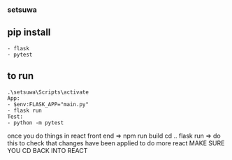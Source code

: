 ### setsuwa

## pip install
    - flask
    - pytest

## to run 
    .\setsuwa\Scripts\activate
    App:
    - $env:FLASK_APP="main.py"
    - flask run 
    Test:
    - python -m pytest

once you do things in react front end => npm run build
cd ..
flask run => do this to check that changes have been applied
to do more react MAKE SURE YOU CD BACK INTO REACT